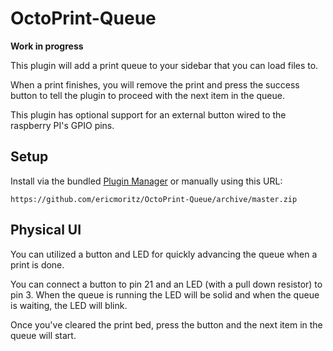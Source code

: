 # OctoPrint-Queue

**Work in progress**

This plugin will add a print queue to your sidebar that you can load files to.

When a print finishes, you will remove the print and press the success
button to tell the plugin to proceed with the next item in the queue.

This plugin has optional support for an external button wired to the
raspberry PI's GPIO pins.

## Setup

Install via the bundled [Plugin Manager](https://github.com/foosel/OctoPrint/wiki/Plugin:-Plugin-Manager)
or manually using this URL:

    https://github.com/ericmoritz/OctoPrint-Queue/archive/master.zip

## Physical UI

You can utilized a button and LED for quickly advancing the queue when
a print is done.

You can connect a button to pin 21 and an LED (with a pull down
resistor) to pin 3.  When the queue is running the LED will be solid
and when the queue is waiting, the LED will blink.

Once you've cleared the print bed, press the button and the next item
in the queue will start.
